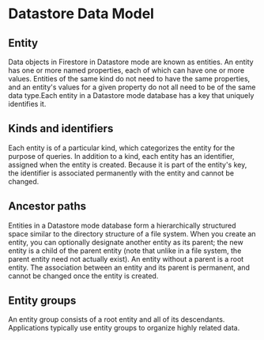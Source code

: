 # Datastore Data Model

## Entity

Data objects in Firestore in Datastore mode are known as entities. An entity has one or more named properties, each of which can have one or more values. Entities of the same kind do not need to have the same properties, and an entity's values for a given property do not all need to be of the same data type.Each entity in a Datastore mode database has a key that uniquely identifies it.

## Kinds and identifiers

Each entity is of a particular kind, which categorizes the entity for the purpose of queries. In addition to a kind, each entity has an identifier, assigned when the entity is created. Because it is part of the entity's key, the identifier is associated permanently with the entity and cannot be changed.

## Ancestor paths

Entities in a Datastore mode database form a hierarchically structured space similar to the directory structure of a file system. When you create an entity, you can optionally designate another entity as its parent; the new entity is a child of the parent entity (note that unlike in a file system, the parent entity need not actually exist). An entity without a parent is a root entity. The association between an entity and its parent is permanent, and cannot be changed once the entity is created.

## Entity groups

An entity group consists of a root entity and all of its descendants. Applications typically use entity groups to organize highly related data.
